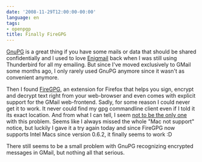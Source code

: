 ```yaml
---
date: '2008-11-29T12:00:00-00:00'
language: en
tags:
- openpgp
title: Finally FireGPG
---
```



<img src="http://img.skitch.com/20081129-xf34xmsmqb86yyk3tw23wdkcyq.png" class="left" alt="" />[GnuPG](http://gnupg.org/) is a great thing if you have some mails or data that should be shared confidentially and I used to love [Enigmail](http://enigmail.mozdev.org/home/index.php) back when I was still using Thunderbird for all my emailing. But since I've moved exclusively to GMail some months ago, I only rarely used GnuPG anymore since it wasn't as convenient anymore. 

Then I found [FireGPG](http://getfiregpg.org/), an extension for Firefox that helps you sign, encrypt and decrypt text right from your web-browser and even comes with explicit support for the GMail web-frontend. Sadly, for some reason I could never get it to work. It never could find my gpg commandline client even if I told it its exact location. And from what I can tell, I seem [not to be the only one](http://firegpg.tuxfamily.org/forum/viewtopic.php?id=122) with this problem. Seems like I always missed the whole "Mac not support" notice, but luckily I gave it a try again today and since FireGPG now supports Intel Macs since version 0.6.2, it finally seems to work :D

There still seems to be a small problem with GnuPG recognizing encrypted messages in GMail, but nothing all that serious.
